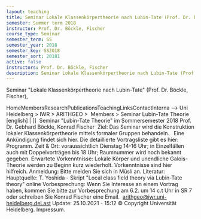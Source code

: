 ```yaml
---
layout: teaching
title: Seminar Lokale Klassenkörpertheorie nach Lubin-Tate (Prof. Dr. Böckle, Fischer),
semester: Summer term 2018
instructor: Prof. Dr. Böckle, Fischer
course_type: Seminar
semester_term: SS
semester_year: 2018
semester_key: SS2018
semester_sort: 20181
active: false
instructors: Prof. Dr. Böckle, Fischer
description: Seminar Lokale Klassenkörpertheorie nach Lubin-Tate (Prof. Dr. Böckle, Fischer),
---
```


Seminar "Lokale Klassenkörpertheorie nach Lubin-Tate" (Prof. Dr. Böckle, Fischer),

HomeMembersResearchPublicationsTeachingLinksContactInterna --> Uni Heidelberg > IWR > ARITHGEO > &nbsp;Members >&nbsp;Seminar Lubin-Tate Theorie [english]&nbsp;|&nbsp;[] &nbsp;Seminar "Lubin-Tate Theorie" im Sommersemester 2018 Prof. Dr. Gebhard Böckle, Konrad Fischer &nbsp;Ziel: Das Seminar wird die Konstruktion lokaler Klassenkörpertheorie mittels formaler Gruppen behandeln. &nbsp; Eine Ankündigung findet sich hier. Die detaillierte Vortragsliste gibt es hier: Programm. Zeit &amp; Ort: voraussichtlich Dienstag 14-16 Uhr; in Einzelfällen auch mit Doppelvorträgen bis 18 Uhr; Raumnummer wird noch bekannt gegeben. Erwartete Vorkenntnisse: Lokale Körper und unendliche Galois-Theorie werden zu Beginn kurz wiederholt. Vorkenntnisse sind hier hilfreich. Anmeldung: Bitte melden Sie sich in Müsli an. Literatur: Hauptquelle: T. Yoshida - Skript "Local class field theory via Lubin-Tate theory" online Vorbesprechung: Wenn Sie Interesse an einem Vortrag haben, kommen Sie bitte zur Vorbesprechung am 6.2. um 14 c.t Uhr in SR 7 oder schreiben Sie Konrad Fischer eine Email. &nbsp;arithgeo@iwr.uni-heidelberg.deLast Update:&nbsp;25.10.2021 - 15:12 &copy; Copyright Universit&auml;t Heidelberg.&nbsp;Impressum.

